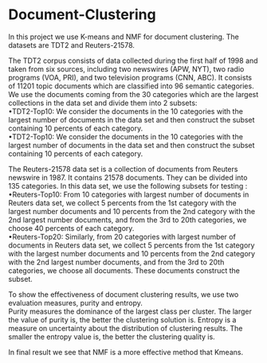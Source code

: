 # Document-Clustering
In this project we use K-means and NMF for document clustering. The datasets are TDT2 and Reuters-21578.    


The TDT2 corpus consists of data collected during the first half of 1998 and taken
from six sources, including two newswires (APW, NYT), two radio programs (VOA,
PRI), and two television programs (CNN, ABC). It consists of 11201 topic documents
which are classified into 96 semantic categories.  
We use the documents coming from the 30 categories which are the largest collections
in the data set and divide them into 2 subsets:  
•TDT2-Top10: We consider the documents in the 10 categories with the largest
number of documents in the data set and then construct the subset containing
10 percents of each category.  
•TDT2-Top10: We consider the documents in the 10 categories with the largest
number of documents in the data set and then construct the subset containing
10 percents of each category.    


The Reuters-21578 data set is a collection of documents from Reuters newswire in
1987. It contains 21578 documents. They can be divided into 135 categories. In this
data set, we use the following subsets for testing :  
•Reuters-Top10: From 10 categories with largest number of documents in
Reuters data set, we collect 5 percents from the 1st category with the largest
number documents and 10 percents from the 2nd category with the 2nd
largest number documents, and from the 3rd to 20th categories, we choose
40 percents of each category.  
•Reuters-Top20: Similarly, from 20 categories with largest number of documents in Reuters data set, we collect 5 percents from the 1st category with
the largest number documents and 10 percents from the 2nd category with
the 2nd largest number documents, and from the 3rd to 20th categories, we
choose all documents. These documents construct the subset.    


To show the effectiveness of document clustering results, we use two evaluation
measures, purity and entropy.  
Purity measures the dominance of the largest class per cluster. The larger the value of purity is, the better
the clustering solution is. Entropy is a measure on uncertainty about the distribution
of clustering results. The smaller the entropy value is, the better the clustering quality is.    


In final result we see that NMF is a more effective method that Kmeans.
